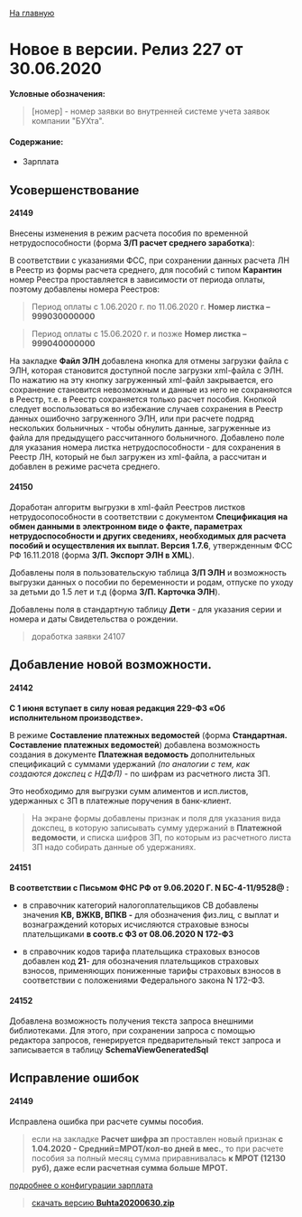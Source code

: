 ﻿[На главную](../../index.md)

# Новое  в версии. Релиз 227 от 30.06.2020

**Условные обозначения:**
 >[номер] - номер заявки во внутренней системе учета заявок компании "БУХта".


#### Содержание:

- Зарплата

## Усовершенствование

#### 24149
Внесены изменения в режим расчета пособия по временной нетрудоспособности (форма __З/П расчет среднего заработка__):

В соответствии с указаниями ФСС, при сохранении данных расчета ЛН в Реестр из формы расчета среднего, для пособий с типом __Карантин__ номер Реестра проставляется в зависимости от периода оплаты, поэтому добавлены номера Реестров:

>Период оплаты с 1.06.2020 г. по 11.06.2020 г.  __Номер листка – 999030000000__

>Период оплаты с 15.06.2020 г. и позже __Номер листка – 999040000000__

На закладке  __Файл ЭЛН__ добавлена кнопка для отмены загрузки файла с ЭЛН, которая становится доступной после загрузки xml-файла с ЭЛН.
По нажатию на эту кнопку загруженный xml-файл закрывается, его сохранение становится невозможным и данные из него не сохраняются в Реестр, т.е. в Реестр сохраняется только расчет пособия.
Кнопкой следует воспользоваться во избежание случаев сохранения в Реестр данных ошибочно загруженного ЭЛН, или при расчете подряд нескольких больничных - чтобы обнулить данные, загруженные из файла для предыдущего рассчитанного больничного.
Добавлено поле для указания номера листка нетрудоспособности - для сохранения в Реестр ЛН, который не был загружен из xml-файла, а рассчитан и добавлен в режиме  расчета среднего.


#### 24150
Доработан алгоритм выгрузки в xml-файл Реестров листков нетрудосопособности в соответствии с документом
__Спецификация на обмен данными в электронном виде о факте, параметрах нетрудоспособности и других сведениях, необходимых для расчета пособий и осуществления их выплат. Версия 1.7.6__,
утвержденным ФСС РФ 16.11.2018 (форма __З/П. Экспорт ЭЛН в  XML__).

Добавлены поля в пользовательскую таблица __З/П ЭЛН__ и возможность выгрузки данных о пособии по беременности и родам, отпуске по уходу за детьми до 1.5 лет и т.д (форма __З/П. Карточка ЭЛН__).

Добавлены поля в стандартную таблицу __Дети__ - для указания серии и номера и даты Свидетельства о рождении.
>доработка заявки 24107


## Добавление новой возможности.

#### 24142
__С 1 июня вступает в силу новая редакция 229-ФЗ «Об исполнительном производстве».__

В режиме __Составление платежных ведомостей__ (форма __Стандартная. Составление платежных ведомостей__)
добавлена возможность создания в документе __Платежная ведомость__ дополнительных спецификаций с суммами удержаний
_(по аналогии с тем, как создаются докспец с НДФЛ)_ - по шифрам из расчетного листа ЗП.

Это необходимо для выгрузки сумм алиментов и исп.листов, удержанных с ЗП в платежные поручения в банк-клиент.
>На экране формы добавлены признак и поля для указания вида докспец, в которую записывать сумму удержаний в __Платежной ведомости__, и списка шифров ЗП, по которым из расчетного листа ЗП надо собирать данные об удержаниях.

#### 24151
__В соответствии с Письмом ФНС РФ от 9.06.2020 Г. N БС-4-11/9528@ :__
- в справочник категорий налогоплательщиков СВ добавлены значения __КВ, ВЖКВ, ВПКВ -__
для обозначения физ.лиц, с выплат и вознаграждений которых исчисляются страховые взносы плательщиками __в соотв.с ФЗ от 08.06.2020 N 172-ФЗ__

- в справочник кодов тарифа плательщика страховых взносов добавлен код __21__- для обозначения плательщиков страховых взносов, применяющих пониженные тарифы страховых взносов в соответствии с положениями Федерального закона N 172-ФЗ.

#### 24152
Добавлена возможность получения текста запроса внешними библиотеками.
Для этого, при сохранении запроса с помощью редактора запросов, генерируется предварительный текст запроса и записывается в таблицу __SchemaViewGeneratedSql__

## Исправление ошибок

#### 24149
Исправлена ошибка при расчете суммы пособия.
>если на закладке __Расчет шифра зп__ проставлен новый признак __с 1.04.2020 - Средний=МРОТ/кол-во дней в мес.__,
то при  расчете пособия за полный месяц сумма приравнивалась __к МРОТ (12130 руб), даже если расчетная сумма больше МРОТ.__


[подробнее о конфигурации зарплата](Стандартная_Зарплата.htm)

> [скачать версию **Buhta20200630.zip**](Buhta20200630.zip)
